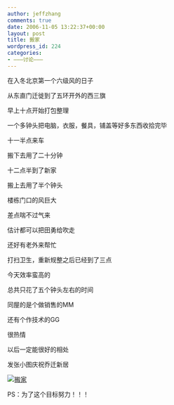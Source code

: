 ```yaml
---
author: jeffzhang
comments: true
date: 2006-11-05 13:22:37+00:00
layout: post
title: 搬家
wordpress_id: 224
categories:
- ———讨论———
---
```


[](http://photo.blog.sina.com.cn/showpic.html#blogid=57f94311010005gx&url=http://static6.photo.sina.com.cn/orignal/57f94311d8844af615aa5)在入冬北京第一个六级风的日子

从东直门迁徙到了五环开外的西三旗

早上十点开始打包整理

一个多钟头把电脑，衣服，餐具，铺盖等好多东西收拾完毕

十一半点来车

搬下去用了二十分钟

十二点半到了新家

搬上去用了半个钟头

楼栋门口的风巨大

差点喘不过气来

估计都可以把田勇给吹走

还好有老外来帮忙

打扫卫生，重新规整之后已经到了三点

今天效率蛮高的

总共只花了五个钟头左右的时间

同屋的是个做销售的MM

还有个作技术的GG

很热情

以后一定能很好的相处

发张小图庆祝乔迁新居

[](file:///C:/Documents%20and%20Settings/admin/My%20Documents/My%20Pictures/200612755130252.jpg)[](file:///C:/Documents%20and%20Settings/admin/My%20Documents/My%20Pictures/200612755130252.jpg)[](file:///C:/Documents%20and%20Settings/admin/My%20Documents/My%20Pictures/200612755130252.jpg)

[![搬家](http://simg.sinajs.cn/blog7style/images/common/sg_trans.gif)](http://photo.blog.sina.com.cn/showpic.html#blogid=57f94311010005gx&url=http://static6.photo.sina.com.cn/orignal/57f94311d8844af615aa5)

PS：为了这个目标努力！！！

[](file:///C:/Documents%20and%20Settings/admin/My%20Documents/My%20Pictures/200612755130252.jpg)
